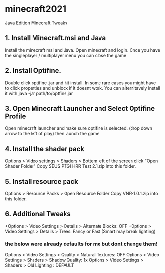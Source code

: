 # minecraft2021
Java Edition Minecraft Tweaks
## 1. Install Minecraft.msi and Java
Install the minecraft msi and Java. Open minecraft and login. Once you have the singleplayer / multiplayer menu you can close the game

## 2. Install Optifine.
Double click optifine .jar and hit install. In some rare cases you might have to click properties and unblock if it doesnt work. 
You can alternitavely install it with java -jar path/to/optfine.jar

## 3. Open Minecraft Launcher and Select Optifine Profile
Open minecraft launcher and make sure optifine is selected. (drop down arrow to the left of play) then launch the game

## 4. Install the shader pack
Options > Video settings > Shaders > Bottem left of the screen click "Open Shader Folder"
Copy SEUS PTGI HRR Test 2.1.zip into this folder.

## 5. Install resource pack
Options > Resource Packs > Open Resource Folder
Copy VNR-1.0.1.zip into this folder.

## 6. Additional Tweaks
+Options > Video Settings > Details > Alternate Blocks: OFF
+Options > Video Settings > Details > Trees: Fancy or Fast (Smart may break lighting)

### the below were already defaults for me but dont change them!
Options > Video Settings > Quality > Natural Textures: OFF
Options > Video Settings > Shaders > Shadow Quality: 1x
Options > Video Settings > Shaders > Old Lighting : DEFAULT
